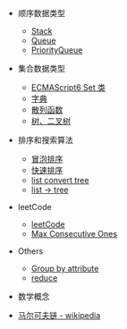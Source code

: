 

- 顺序数据类型

  - [Stack](Algorithm/stack.md)
  - [Queue](Algorithm/queue.md)
  - [PriorityQueue](Algorithm/PriorityQueue.md)

- 集合数据类型

  - [ECMAScript6 Set 类](Algorithm/es-set.md)
  - [字典](Algorithm/Dictionary.md)
  - [散列函数](Algorithm/hashMap.md)
  - [树、二叉树](Algorithm/tree-data-structures.md)

- 排序和搜索算法

  - [冒泡排序](Algorithm/BubbleSort.md)
  - [快速排序](Algorithm/QuickSort.md)
  - [list convert tree](Algorithm/list-to-tree.md)
  - [list -> tree](Algorithm/list-2-tree.md)
  
- leetCode

  - [leetCode](Algorithm/leetCode-part-1.md)
  - [Max Consecutive Ones](Algorithm/Max-Consecutive-1.md)
  <!-- - [找出最长连续步数](Algorithm/longStep.md) -->

- Others

  - [Group by attribute](Algorithm/Group-by-attribute.md)
  - [reduce](Algorithm/recursion.md)

-  数学概念

  - [马尔可夫链 - wikipedia](Algorithm/Markov-chain.md)



<!-- 

  Max Consecutive Ones
算法框架


https://stackoverflow.com/questions/18017869/

[初学者应该了解的数据结构： Tree - 众成翻译](https://www.zcfy.cc/article/tree-data-structures-for-beginners)

-->

